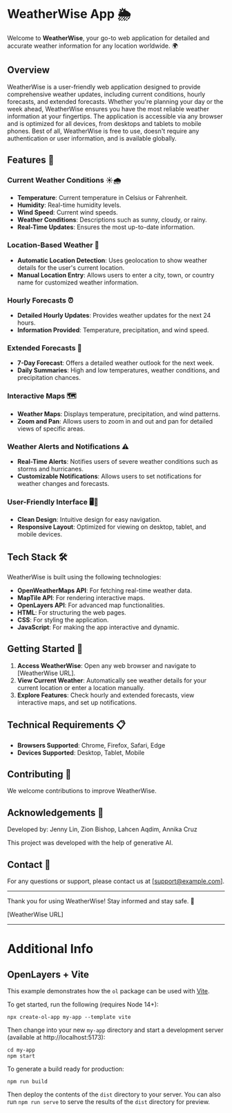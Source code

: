 # WeatherWise App 🌦️

Welcome to **WeatherWise**, your go-to web application for detailed and accurate weather information for any location worldwide. 🌍


## Overview

WeatherWise is a user-friendly web application designed to provide comprehensive weather updates, including current conditions, hourly forecasts, and extended forecasts. Whether you're planning your day or the week ahead, WeatherWise ensures you have the most reliable weather information at your fingertips. The application is accessible via any browser and is optimized for all devices, from desktops and tablets to mobile phones. Best of all, WeatherWise is free to use, doesn't require any authentication or user information, and is available globally.

## Features 🌟

### Current Weather Conditions ☀️🌧️
- **Temperature**: Current temperature in Celsius or Fahrenheit.
- **Humidity**: Real-time humidity levels.
- **Wind Speed**: Current wind speeds.
- **Weather Conditions**: Descriptions such as sunny, cloudy, or rainy.
- **Real-Time Updates**: Ensures the most up-to-date information.

### Location-Based Weather 📍
- **Automatic Location Detection**: Uses geolocation to show weather details for the user's current location.
- **Manual Location Entry**: Allows users to enter a city, town, or country name for customized weather information.

### Hourly Forecasts ⏰
- **Detailed Hourly Updates**: Provides weather updates for the next 24 hours.
- **Information Provided**: Temperature, precipitation, and wind speed.

### Extended Forecasts 📅
- **7-Day Forecast**: Offers a detailed weather outlook for the next week.
- **Daily Summaries**: High and low temperatures, weather conditions, and precipitation chances.

### Interactive Maps 🗺️
- **Weather Maps**: Displays temperature, precipitation, and wind patterns.
- **Zoom and Pan**: Allows users to zoom in and out and pan for detailed views of specific areas.

### Weather Alerts and Notifications ⚠️
- **Real-Time Alerts**: Notifies users of severe weather conditions such as storms and hurricanes.
- **Customizable Notifications**: Allows users to set notifications for weather changes and forecasts.

### User-Friendly Interface 🖥️📱
- **Clean Design**: Intuitive design for easy navigation.
- **Responsive Layout**: Optimized for viewing on desktop, tablet, and mobile devices.

## Tech Stack 🛠️

WeatherWise is built using the following technologies:

- **OpenWeatherMaps API**: For fetching real-time weather data.
- **MapTile API**: For rendering interactive maps.
- **OpenLayers API**: For advanced map functionalities.
- **HTML**: For structuring the web pages.
- **CSS**: For styling the application.
- **JavaScript**: For making the app interactive and dynamic.

## Getting Started 🚀

1. **Access WeatherWise**: Open any web browser and navigate to [WeatherWise URL].
2. **View Current Weather**: Automatically see weather details for your current location or enter a location manually.
3. **Explore Features**: Check hourly and extended forecasts, view interactive maps, and set up notifications.

## Technical Requirements 📋

- **Browsers Supported**: Chrome, Firefox, Safari, Edge
- **Devices Supported**: Desktop, Tablet, Mobile

## Contributing 🤝

We welcome contributions to improve WeatherWise. 

## Acknowledgements 🙏

Developed by: Jenny Lin, Zion Bishop, Lahcen Aqdim, Annika Cruz

This project was developed with the help of generative AI.

## Contact 📧

For any questions or support, please contact us at [support@example.com].

---

Thank you for using WeatherWise! Stay informed and stay safe. 🌈

[WeatherWise URL]

----

# Additional Info



## OpenLayers + Vite

This example demonstrates how the `ol` package can be used with [Vite](https://vitejs.dev/).

To get started, run the following (requires Node 14+):

    npx create-ol-app my-app --template vite

Then change into your new `my-app` directory and start a development server (available at http://localhost:5173):

    cd my-app
    npm start

To generate a build ready for production:

    npm run build

Then deploy the contents of the `dist` directory to your server.  You can also run `npm run serve` to serve the results of the `dist` directory for preview.
